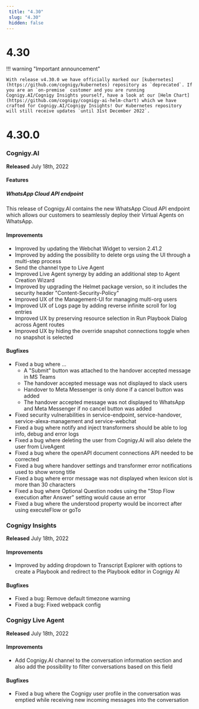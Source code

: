 ```yaml
---
 title: "4.30" 
 slug: "4.30" 
 hidden: false 
---
```


# 4.30

!!! warning "Important announcement"

    With release v4.30.0 we have officially marked our [kubernetes](https://github.com/cognigy/kubernetes) repository as `deprecated`. If you are an `on-premise` customer and you are running Cognigy.AI/Cognigy Insights yourself, have a look at our [Helm Chart](https://github.com/cognigy/cognigy-ai-helm-chart) which we have crafted for Cognigy.AI/Cognigy Insights! Our Kubernetes repository will still receive updates `until 31st December 2022`.

# 4.30.0

### Cognigy.AI

**Released** July 18th, 2022

#### Features

##### WhatsApp Cloud API endpoint

This release of Cognigy.AI contains the new WhatsApp Cloud API endpoint which allows our customers to seamlessly deploy their Virtual Agents on WhatsApp.

#### Improvements

- Improved by updating the Webchat Widget to version 2.41.2
- Improved by adding the possibility to delete orgs using the UI through a multi-step process
- Send the channel type to Live Agent
- Improved Live Agent synergy by adding an additional step to Agent Creation Wizard
- Improved by upgrading the Helmet package version, so it includes the security header "Content-Security-Policy"
- Improved UX of the Management-UI for managing multi-org users
- Improved UX of Logs page by adding reverse infinite scroll for log entries
- Improved UX by preserving resource selection in Run Playbook Dialog across Agent routes
- Improved UX by hiding the override snapshot connections toggle when no snapshot is selected

#### Bugfixes

- Fixed a bug where ...
  - A "Submit" button was attached to the handover accepted message in MS Teams
  - The handover accepted message was not displayed to slack users
  - Handover to Meta Messenger is only done if a cancel button was added
  - The handover accepted message was not displayed to WhatsApp and Meta Messenger if no cancel button was added
- Fixed security vulnerabilities in service-endpoint, service-handover, service-alexa-management and service-webchat
- Fixed a bug where notify and inject transformers should be able to log info, debug and error logs
- Fixed a bug where deleting the user from Cognigy.AI will also delete the user from LiveAgent
- Fixed a bug where the openAPI document connections API needed to be corrected
- Fixed a bug where handover settings and transformer error notifications used to show wrong title
- Fixed a bug where error message was not displayed when lexicon slot is more than 30 characters
- Fixed a bug where Optional Question nodes using the "Stop Flow execution after Answer" setting would cause an error
- Fixed a bug where the understood property would be incorrect after using executeFlow or goTo

### Cognigy Insights

**Released** July 18th, 2022

#### Improvements

- Improved by adding dropdown to Transcript Explorer with options to create a Playbook and redirect to the Playbook editor in Cognigy AI

#### Bugfixes

- Fixed a bug: Remove default timezone warning
- Fixed a bug: Fixed webpack config

### Cognigy Live Agent

**Released** July 18th, 2022

#### Improvements

- Add Cognigy.AI channel to the conversation information section and also add the possibility to filter conversations based on this field

#### Bugfixes

- Fixed a bug where the Cognigy user profile in the conversation was emptied while receiving new incoming messages into the conversation
